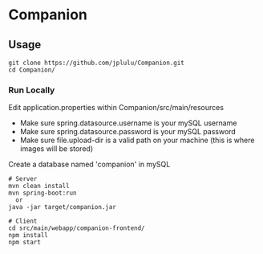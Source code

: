 # Companion

## Usage
```
git clone https://github.com/jplulu/Companion.git
cd Companion/
```
### Run Locally
Edit application.properties within Companion/src/main/resources
  * Make sure spring.datasource.username is your mySQL username
  * Make sure spring.datasource.password is your mySQL password
  * Make sure file.upload-dir is a valid path on your machine (this is where images will be stored)
  
Create a database named 'companion' in mySQL

```
# Server
mvn clean install
mvn spring-boot:run
  or
java -jar target/companion.jar

# Client
cd src/main/webapp/companion-frontend/
npm install
npm start
```

